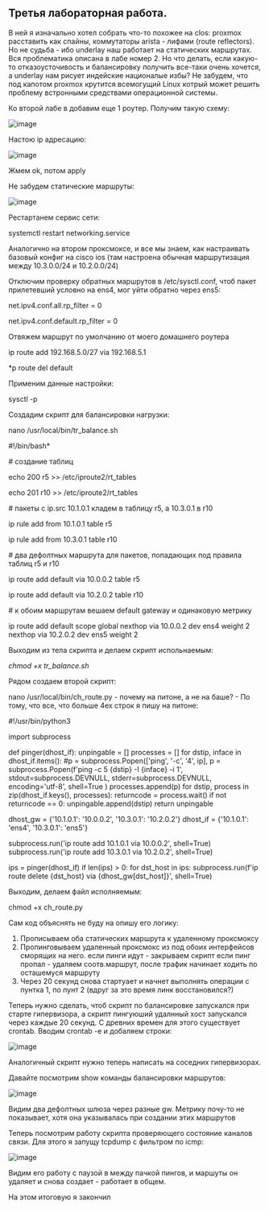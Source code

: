 ## Третья лабораторная работа.

В ней я изначально хотел собрать что-то похожее на clos: proxmox расставить как спайны, коммутаторы arista - лифами (route reflectors). Но не судьба - ибо underlay наш работает на статических маршрутах. Вся проблематика описана в лабе номер 2.
Но что делать, если какую-то отказоусточивость и балансировку получить все-таки очень хочется, а underlay нам рисует индейские националые избы? Не забудем, что под капотом proxmox крутится всемогущий Linux котрый может решить проблему встронными средствами операционной системы. 

Ко второй лабе в добавим еще 1 роутер. Получим такую схему:

![image](https://github.com/user-attachments/assets/149dd703-79d8-4e63-a9b8-39f8dda3851c)

Настою ip адресацию:

![image](https://github.com/user-attachments/assets/a8e1c51b-70bc-4e2c-9cfe-df47b40c32f1)

Жмем ok, потом apply

Не забудем статические маршруты:

![image](https://github.com/user-attachments/assets/c3f562b1-e74b-49a7-b10c-d5b51cbd2698)


Рестартанем сервис сети:

systemctl restart networking.service

Аналогично на втором проксмоксе, и все мы знаем, как настраивать базовый конфиг на cisco ios (там настроена обычная маршрутизация между 10.3.0.0/24 и 10.2.0.0/24)

Отключим проверку обратных маршрутов в /etc/sysctl.conf, чтоб пакет прилетевший условно на ens4, мог уйти обратно через ens5:

net.ipv4.conf.all.rp_filter = 0

net.ipv4.conf.default.rp_filter = 0

Отвяжем маршрут по умолчанию от моего домашнего роутера

ip route add 192.168.5.0/27 via 192.168.5.1

*p route del default

Применим данные настройки:

sysctl -p



Создадим скрипт для балансировки нагрузки:

nano /usr/local/bin/tr_balance.sh


#!/bin/bash*

\# создание таблиц

echo 200 r5 >> /etc/iproute2/rt_tables

echo 201 r10 >> /etc/iproute2/rt_tables

\# пакеты с ip.src 10.1.0.1 кладем в таблицу r5, а 10.3.0.1 в r10

ip rule add from 10.1.0.1 table r5

ip rule add from 10.3.0.1 table r10

\# два дефолтных маршрута для пакетов, попадающих под правила таблиц r5 и r10

ip route add default via 10.0.0.2 table r5

ip route add default via 10.2.0.2 table r10

\# к обоим маршрутам вешаем default gateway и одинаковую метрику

ip route add default scope global nexthop via 10.0.0.2 dev ens4 weight 2 nexthop via 10.2.0.2 dev ens5 weight 2



Выходим из тела скрипта и делаем скрипт испольнаемым:

*chmod +x tr_balance.sh*


Рядом создаем второй скрипт:

nano /usr/local/bin/ch_route.py  - почему на питоне, а не на баше? - По тому, что все, что больше 4ех строк я пишу на питоне:

#!/usr/bin/python3


import subprocess


def pinger(dhost_if):
    unpingable = []
    processes = []
    for dstip, inface in dhost_if.items():
        #p = subprocess.Popen(['ping', '-c', '4', ip],
        p = subprocess.Popen(f'ping -c 5 {dstip} -I {inface} -i 1',
        stdout=subprocess.DEVNULL,
        stderr=subprocess.DEVNULL,
        encoding='utf-8',
        shell=True
        )
        processes.append(p)
    for dstip, process in zip(dhost_if.keys(), processes):
        returncode = process.wait()
        if not returncode == 0:
            unpingable.append(dstip)
    return unpingable




dhost_gw = {'10.1.0.1': '10.0.0.2',
            '10.3.0.1': '10.2.0.2'}
dhost_if = {'10.1.0.1': 'ens4',
            '10.3.0.1': 'ens5'}


subprocess.run('ip route add 10.1.0.1 via 10.0.0.2', shell=True)
subprocess.run('ip route add 10.3.0.1 via 10.2.0.2', shell=True)

ips = pinger(dhost_if)
if len(ips) > 0:
    for dst_host in ips:
        subprocess.run(f'ip route delete {dst_host} via {dhost_gw[dst_host]}', shell=True)


Выходим, делаем файл исполняемым:

chmod +x ch_route.py

Сам код объяснять не буду на опишу его логику:
1. Прописываем оба статических маршрута к удаленному проксмоксу
2. Пропинговываем удаленный проксмокс из под обоих интерфейсов сморящих на него.
   если пинги идут - закрываем скрипт
   если пинг пропал - удаляем соотв.маршрут, после трафик начинает ходить по осташемуся маршруту
3. Через 20 секунд снова стартуает и начнет выполнять операции с пунтка 1, по пунт 2 (вдруг за это время линк восстановился?)

Теперь нужно сделать, чтоб скрипт по балансировке запускался при старте гипервизора, а скрипт пингуюший удалнный хост запускался через каждые 20 секунд. С древних времен для этого существует crontab.
Вводим crontab -e и добаляем строки:

![image](https://github.com/user-attachments/assets/4aab0369-dc60-4f3e-8d55-8eea1317209d)

Аналогичный скрипт нужно теперь написать на соседних гипервизорах.

Давайте посмотрим show команды балансировки маршрутов:

![image](https://github.com/user-attachments/assets/29f89854-ffa8-450c-a9dc-c3a962577ab1)

Видим два дефолтных шлюза через разные gw. Метрику почу-то не показывает, хотя она указывалась при создании этих маршрутов

Теперь посмотрим работу скрипта проверяющего состояние каналов связи. Для этого я запущу tcpdump с фильтром по icmp:

![image](https://github.com/user-attachments/assets/5c28394c-c4a0-480f-b205-abf6f18c892d)

Видим его работу с паузой в между пачкой пингов, и маршуты он удаляет и снова создает - работает в общем.

На этом итоговую я закончил























